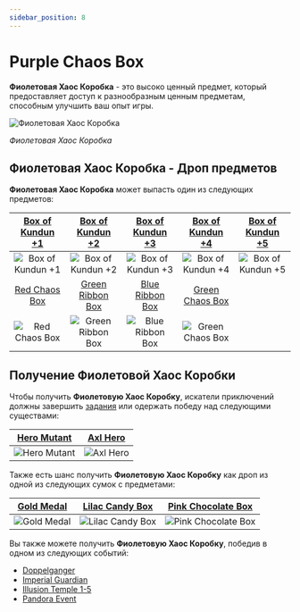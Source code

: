 ```yaml
---
sidebar_position: 8
---
```


# Purple Chaos Box

**Фиолетовая Хаос Коробка** - это высоко ценный предмет, который предоставляет доступ к разнообразным ценным предметам, способным улучшить ваш опыт игры.

![Фиолетовая Хаос Коробка](/img/items/item-bags/purple-chaos-box.png)

_Фиолетовая Хаос Коробка_

## Фиолетовая Хаос Коробка - Дроп предметов

**Фиолетовая Хаос Коробка** может выпасть один из следующих предметов:

| [Box of Kundun +1](/items/item-bags/exc/box-of-kundun/bok-1) |   [Box of Kundun +2](/items/item-bags/exc/box-of-kundun/bok-2)    |  [Box of Kundun +3](/items/item-bags/exc/box-of-kundun/bok-3)   | [Box of Kundun +4](/items/item-bags/exc/box-of-kundun/bok-4) | [Box of Kundun +5](/items/item-bags/exc/box-of-kundun/bok-5) |
| :----------------------------------------------------------: | :---------------------------------------------------------------: | :-------------------------------------------------------------: | :----------------------------------------------------------: | :----------------------------------------------------------: |
|     ![Box of Kundun +1](/img/items/item-bags/bok-1.png)      |        ![Box of Kundun +2](/img/items/item-bags/bok-2.png)        |       ![Box of Kundun +3](/img/items/item-bags/bok-3.png)       |     ![Box of Kundun +4](/img/items/item-bags/bok-4.png)      |     ![Box of Kundun +5](/img/items/item-bags/bok-5.png)      |
|     [Red Chaos Box](/items/item-bags/exc/red-chaos-box)      |     [Green Ribbon Box](/items/item-bags/exc/green-ribbon-box)     |     [Blue Ribbon Box](/items/item-bags/exc/blue-ribbon-box)     |   [Green Chaos Box](/items/item-bags/exc/green-chaos-box)    |
|   ![Red Chaos Box](/img/items/item-bags/red-chaos-box.png)   | ![Green Ribbon Box](/img/items/item-bags/box-of-green-ribbon.png) | ![Blue Ribbon Box](/img/items/item-bags/box-of-blue-ribbon.png) | ![Green Chaos Box](/img/items/item-bags/green-chaos-box.png) |

## Получение Фиолетовой Хаос Коробки

Чтобы получить **Фиолетовую Хаос Коробку**, искатели приключений должны завершить [задания](/gameplay-systems/quest-system) или одержать победу над следующими существами:

|     [Hero Mutant](/special-monsters/others/hero-mutant)      |     [Axl Hero](/special-monsters/others/axl-hero)      |
| :----------------------------------------------------------: | :----------------------------------------------------: |
| ![Hero Mutant](/img/monsters/special/others/hero-mutant.jpg) | ![Axl Hero](/img/monsters/special/others/axl-hero.jpg) |

Также есть шанс получить **Фиолетовую Хаос Коробку** как дроп из одной из следующих сумок с предметами:

| [Gold Medal](/items/item-bags/non-exc/gold-medal)  |   [Lilac Candy Box](/items/item-bags/misc/lilac-candy-box)   |   [Pink Chocolate Box](/items/item-bags/misc/pink-chocolate-box)   |
| :------------------------------------------------: | :----------------------------------------------------------: | :----------------------------------------------------------------: |
| ![Gold Medal](/img/items/item-bags/gold-medal.png) | ![Lilac Candy Box](/img/items/item-bags/lilac-candy-box.png) | ![Pink Chocolate Box](/img/items/item-bags/pink-chocolate-box.png) |

Вы также можете получить **Фиолетовую Хаос Коробку**, победив в одном из следующих событий:

- [Doppelganger](/events/doppelganger)
- [Imperial Guardian](/events/imperial-guardian)
- [Illusion Temple 1-5](/events/illusion-temple)
- [Pandora Event](/events/combat-events/pandora)
